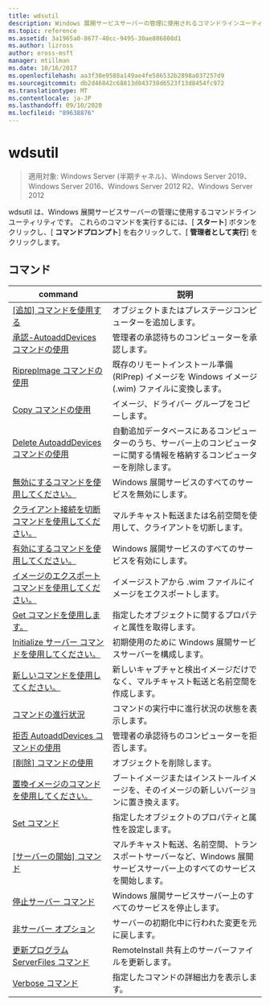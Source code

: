 ```yaml
---
title: wdsutil
description: Windows 展開サービスサーバーの管理に使用されるコマンドラインユーティリティである wdsutil のリファレンス記事です。
ms.topic: reference
ms.assetid: 3a1965a0-8677-40cc-9495-30ae806808d1
ms.author: lizross
author: eross-msft
manager: mtillman
ms.date: 10/16/2017
ms.openlocfilehash: aa3f30e9588a149ae4fe586532b2898a037257d9
ms.sourcegitcommit: db2d46842c68813d043738d6523f13d8454fc972
ms.translationtype: MT
ms.contentlocale: ja-JP
ms.lasthandoff: 09/10/2020
ms.locfileid: "89638876"
---
```

# <a name="wdsutil"></a>wdsutil

> 適用対象: Windows Server (半期チャネル)、Windows Server 2019、Windows Server 2016、Windows Server 2012 R2、Windows Server 2012

wdsutil は、Windows 展開サービスサーバーの管理に使用するコマンドラインユーティリティです。 これらのコマンドを実行するには、[ **スタート**] ボタンをクリックし、[ **コマンドプロンプト**] を右クリックして、[ **管理者として実行**] をクリックします。
## <a name="commands"></a>コマンド
|command|説明|
|------|--------|
|[[追加] コマンドを使用する](using-the-add-command.md)|オブジェクトまたはプレステージコンピューターを追加します。|
|[承認-AutoaddDevices コマンドの使用](using-the-approve-autoadddevices-command.md)|管理者の承認待ちのコンピューターを承認します。|
|[RiprepImage コマンドの使用](using-the-convert-riprepimage-command.md)|既存のリモートインストール準備 (RIPrep) イメージを Windows イメージ (.wim) ファイルに変換します。|
|[Copy コマンドの使用](using-the-copy-command.md)|イメージ、ドライバー グループをコピーします。|
|[Delete AutoaddDevices コマンドの使用](using-the-delete-autoadddevices-command.md)|自動追加データベースにあるコンピューターのうち、サーバー上のコンピューターに関する情報を格納するコンピューターを削除します。|
|[無効にするコマンドを使用してください。](using-the-disable-command.md)|Windows 展開サービスのすべてのサービスを無効にします。|
|[クライアント接続を切断コマンドを使用してください。](using-the-disconnect-client-command.md)|マルチキャスト転送または名前空間を使用して、クライアントを切断します。|
|[有効にするコマンドを使用してください。](using-the-enable-command.md)|Windows 展開サービスのすべてのサービスを有効にします。|
|[イメージのエクスポート コマンドを使用してください。](using-the-export-image-command.md)|イメージストアから .wim ファイルにイメージをエクスポートします。|
|[Get コマンドを使用します。](using-the-get-command.md)|指定したオブジェクトに関するプロパティと属性を取得します。|
|[Initialize サーバー コマンドを使用してください。](using-the-initialize-server-command.md)|初期使用のために Windows 展開サービスサーバーを構成します。|
|[新しいコマンドを使用してください。](using-the-new-command.md)|新しいキャプチャと検出イメージだけでなく、マルチキャスト転送と名前空間を作成します。|
|[コマンドの進行状況](the-progress-command.md)|コマンドの実行中に進行状況の状態を表示します。|
|[拒否 AutoaddDevices コマンドの使用](using-the-reject-autoadddevices-command.md)|管理者の承認待ちのコンピューターを拒否します。|
|[[削除] コマンドの使用](using-the-remove-command.md)|オブジェクトを削除します。|
|[置換イメージのコマンドを使用してください。](using-the-replace-image-command.md)|ブートイメージまたはインストールイメージを、そのイメージの新しいバージョンに置き換えます。|
|[Set コマンド](the-set-command.md)|指定したオブジェクトのプロパティと属性を設定します。|
|[[サーバーの開始] コマンド](the-start-server-command.md)|マルチキャスト転送、名前空間、トランスポートサーバーなど、Windows 展開サービスサーバー上のすべてのサービスを開始します。|
|[停止サーバー コマンド](the-stop-server-command.md)|Windows 展開サービスサーバー上のすべてのサービスを停止します。|
|[非サーバー オプション](the-uninitialize-server-option.md)|サーバーの初期化中に行われた変更を元に戻します。|
|[更新プログラム ServerFiles コマンド](the-update-serverfiles-command.md)|RemoteInstall 共有上のサーバーファイルを更新します。|
|[Verbose コマンド](the-verbose-command.md)|指定したコマンドの詳細出力を表示します。|
